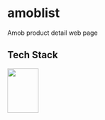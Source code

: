 # amoblist
Amob product detail web page 

## Tech Stack

<img src="https://images.velog.io/images/hanei100/post/09ec5209-8975-4b03-b1b6-9524c0831077/CSS3_and_HTML5_logos_and_wordmarks.svg" style="float: left; margin-right: 10px; " height="100" width="70" />
